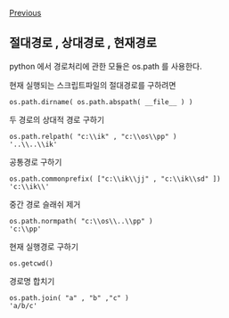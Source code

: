 [Previous](..)
## 절대경로 , 상대경로 , 현재경로
python 에서 경로처리에 관한 모듈은 os.path 를 사용한다.

현재 실행되는 스크립트파일의 절대경로를 구하려면

    os.path.dirname( os.path.abspath( __file__ ) )

두 경로의 상대적 경로 구하기 

    os.path.relpath( "c:\\ik" , "c:\\os\\pp" )
    '..\\..\\ik'

공통경로 구하기 

    os.path.commonprefix( ["c:\\ik\\jj" , "c:\\ik\\sd" ])
    'c:\\ik\\'

중간 경로 슬래쉬 제거 

    os.path.normpath( "c:\\os\\..\\pp" )
    'c:\\pp'
  
현재 실행경로 구하기 

    os.getcwd()

경로명 합치기 

    os.path.join( "a" , "b" ,"c" )
    'a/b/c'